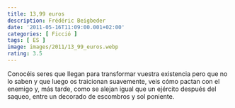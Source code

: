```yaml
---
title: 13,99 euros
description: Frédéric Beigbeder
date: '2011-05-16T11:09:00.001+02:00'
categories: [ Ficció ]
tags: [ ES ]
image: images/2011/13_99_euros.webp
rating: 3.5
---
```


Conocéis seres que llegan para transformar vuestra existencia pero que no lo saben y que luego os traicionan suavemente, veis cómo pactan con el enemigo y, más tarde, como se alejan igual que un ejército después del saqueo, entre un decorado de escombros y sol poniente.
